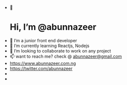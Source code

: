 - 👋 <h1> Hi, I’m @abunnazeer</h1>
- 👀 I’m a junior front end developer
- 🌱 I’m currently learning Reactjs, Nodejs
- 💞️ I’m looking to collaborate to work on any project
- 📫 want to reach me? check @ abunnazeer@gmail.com
-    https://www.abunnazeer.com.ng
-    https://twitter.com/abunnazeer
-    
- 
<!---
abunnazeer/abunnazeer is a ✨ special ✨ repository because its `README.md` (this file) appears on your GitHub profile.
You can click the Preview link to take a look at your changes.
--->
